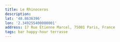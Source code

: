 ```yaml
---
title: Le Rhinoceros
description: 
lat: '48.8636396'
lon: '2.349255400000001'
address: 17 Rue Étienne Marcel, 75001 Paris, France
tags: bar happy-hour terrasse
---
```

